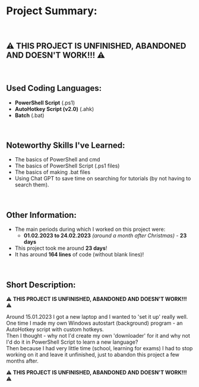 # Project Summary:


<br>


## :warning: **THIS PROJECT IS UNFINISHED, ABANDONED AND DOESN'T WORK!!!** :warning:


<br>


## Used Coding Languages:
- **PowerShell Script** (.ps1)
- **AutoHotkey Script (v2.0)** (.ahk)
- **Batch** (.bat)


<br>


## Noteworthy Skills I've Learned:
- The basics of PowerShell and cmd
- The basics of PowerShell Script (.ps1 files)
- The basics of making .bat files
- Using Chat GPT to save time on searching for tutorials (by not having to search them).


<br>


## Other Information:
- The main periods during which I worked on this project were:  
  - **01.02.2023  to  24.02.2023** *(around a month after Christmas)* - **23 days**
- This project took me around **23 days**!
- It has around **164 lines** of code (without blank lines)!


<br>


## Short Description:

:warning: **THIS PROJECT IS UNFINISHED, ABANDONED AND DOESN'T WORK!!!** :warning:

Around 15.01.2023 I got a new laptop and I wanted to 'set it up' really well. <br>
One time I made my own Windows autostart (background) program - an AutoHotkey script with custom hotkeys. <br>
Then I thought - why not I'd create my own 'downloader' for it and why not I'd do it in PowerShell Script to learn a new language? <br>
Then because I had very little time (school, learning for exams) I had to stop working on it and leave it unfinished, just to abandon this project a few months after.

:warning: **THIS PROJECT IS UNFINISHED, ABANDONED AND DOESN'T WORK!!!** :warning: